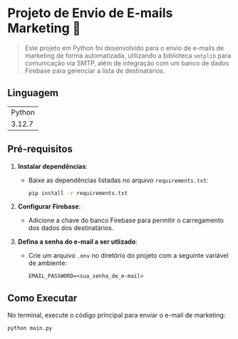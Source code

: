 # Projeto de Envio de E-mails Marketing 📧

> Este projeto em Python foi desenvolvido para o envio de e-mails de marketing de forma automatizada, utilizando a biblioteca `smtplib` para comunicação via SMTP, além de integração com um banco de dados Firebase para gerenciar a lista de destinatários. 

## Linguagem
<table>
  <tr>
    <td>Python</td>
  </tr>
  <tr>
    <td>3.12.7</td>
  </tr>
</table>

## Pré-requisitos

1. **Instalar dependências**:
   - Baixe as dependências listadas no arquivo `requirements.txt`:
     
     ```bash
     pip install -r requirements.txt
     ```

2. **Configurar Firebase**:
   - Adicione a chave do banco Firebase para permitir o carregamento dos dados dos destinatários.

3. **Defina a senha do e-mail a ser utlizado**:
   - Crie um arquivo `.env` no diretório do projeto com a seguinte variável de ambiente:
     
     ```
     EMAIL_PASSWORD=<sua_senha_de_e-mail>
     ```

## Como Executar

No terminal, execute o código principal para enviar o e-mail de marketing:
   
   ```
   python main.py
  ```
